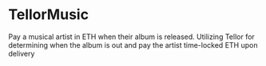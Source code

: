 # TellorMusic
Pay a musical artist in ETH when their album is released. Utilizing Tellor for determining when the album is out and pay the artist time-locked ETH upon delivery
